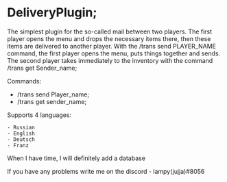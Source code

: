 # DeliveryPlugin;

The simplest plugin for the so-called mail between two players. The first player opens the menu and drops the necessary items there, then these items are delivered to another player.
With the /trans send PLAYER_NAME command, the first player opens the menu, puts things together and sends. The second player takes immediately to the inventory with the command /trans get Sender_name;

Commands: 
  - /trans send Player_name;
  - /trans get sender_name;

Supports 4 languages:
 
    - Russian
    - English
    - Deutsch
    - Franz

When I have time, I will definitely add a database


If you have any problems write me on the discord - lampy(jujja)#8056


